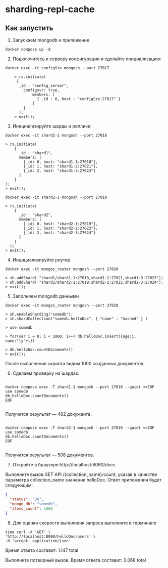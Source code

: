 # sharding-repl-cache

## Как запустить

1) Запускаем mongodb и приложение

```shell
docker compose up -d
```

2) Подключитесь к серверу конфигурации и сделайте инициализацию:

```shell
docker exec -it configSrv mongosh --port 27017

    > rs.initiate(
     {
      _id : "config_server",
        configsvr: true,
            members: [
              { _id : 0, host : "configSrv:27017" }
            ]
        }
      );
    > exit();
```

3) Инициализируйте шарды и реплики:

```shell
docker exec -it shard1-1 mongosh --port 27018

> rs.initiate(
    {
      _id : "shard1",
      members: [
        {_id: 0, host: "shard1-1:27018"},
        {_id: 1, host: "shard1-2:27021"},
        {_id: 2, host: "shard1-3:27023"}
      ]
    }
);
> exit();

docker exec -it shard2-1 mongosh --port 27019

> rs.initiate(
    {
      _id : "shard2",
      members: [
        {_id: 0, host: "shard2-1:27019"},
        {_id: 1, host: "shard2-2:27022"},
        {_id: 2, host: "shard2-3:27024"}
      ]
    }
  );
> exit();

```

4) Инцициализируйте роутер

```shell
docker exec -it mongos_router mongosh --port 27020

> sh.addShard( "shard1/shard1-1:27018,shard1-2:27021,shard1-3:27023");
> sh.addShard( "shard2/shard2-1:27019,shard2-2:27022,shard2-3:27024");
> exit();

```

5) Заполняем mongodb данными

```shell
docker exec -it mongos_router mongosh --port 27020

> sh.enableSharding("somedb");
> sh.shardCollection("somedb.helloDoc", { "name" : "hashed" } )

> use somedb

> for(var i = 0; i < 1000; i++) db.helloDoc.insert({age:i, name:"ly"+i})

> db.helloDoc.countDocuments() 
> exit();

```
После выполнения скрипта видим 1000 созданных документов. 

6) Сделаем проверку на шардах:

```shell

docker compose exec -T shard1-1 mongosh --port 27018 --quiet <<EOF
use somedb
db.helloDoc.countDocuments()
EOF
 
 ```
Получится результат — 492 документа.

```shell

docker compose exec -T shard2-1 mongosh --port 27019 --quiet <<EOF
use somedb
db.helloDoc.countDocuments()
EOF


```

Получится результат — 508 документов.

7) Откройте в браузере http://localhost:8080/docs

Выполните вызов GET API /{collection_name}/count, указав в качестве параметра collection_name значение helloDoc. 
Ответ приложения будет следующим:
```json
{
  "status": "OK",
  "mongo_db": "somedb",
  "items_count": 1000
}
```

8) Для оценки скорости выполнеия запроса выполните в терминале 

```shell
time curl -X 'GET' \
'http://localhost:8080/helloDoc/users' \
-H 'accept: application/json'
```
Время ответа составит: 1.147 total

Выполните потворный вызов. Время ответа составит: 0.068 total